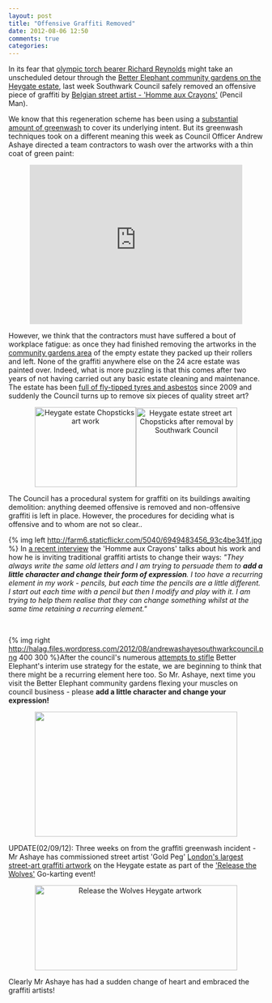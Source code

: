 ```yaml
---
layout: post
title: "Offensive Graffiti Removed"
date: 2012-08-06 12:50
comments: true
categories: 
---
```

<p>
    In its fear that <a href="http://www.london2012.com/torch-relay/torchbearers/torchbearers=richard-reynolds-3556/">olympic torch bearer Richard Reynolds</a> might take an unscheduled detour through the <a href="http://betterelephant.org/space/">Better Elephant community gardens on the Heygate estate</a>, last week Southwark Council safely removed an offensive piece of graffiti by <a href="http://www.philaretordre.blogspot.co.uk/">Belgian street artist - &#39;Homme aux Crayons&#39;</a> (Pencil Man).</p>


<p>
    We know that this regeneration scheme has been using a <a href="http://35percent.org/">substantial amount of greenwash</a> to cover its underlying intent. But its greenwash techniques took on a different meaning this week as Council Officer Andrew Ashaye directed a team contractors to wash over the artworks with a thin coat of green paint:</p>


<p style="text-align: center;">
    <iframe allowfullscreen="" frameborder="0" height="315" src="http://www.youtube.com/embed/uqPKcfTH_zQ" width="420"></iframe></p>


<p>
    However, we think that the contractors must have suffered a bout of workplace fatigue: as once they had finished removing the artworks in the <a href="http://betterelephant.org/space/">community gardens area</a> of the empty estate they packed up their rollers and left. None of the graffiti anywhere else on the 24 acre estate was painted over. Indeed, what is more puzzling is that this comes after two years of not having carried out any basic estate cleaning and maintenance. The estate has been <a href="http://halag.files.wordpress.com/2012/08/img_2391.jpg?w=595">full of fly-tipped tyres and asbestos</a> since 2009 and suddenly the Council turns up to remove six pieces of quality street art?&nbsp;</p>


<p style="text-align: center;">
    <img alt="Heygate estate Chopsticks art work" src="http://betterelephant.github.com/images/ChopsticksBefore.jpg" style="width: 200px; height: 158px; " /><img alt="Heygate estate street art Chopsticks after removal by Southwark Council" src="http://betterelephant.github.com/images/ChopsticksAfter.jpg" style="width: 200px; height: 157px; " /></p>


<p>
    The Council has a procedural system for graffiti on its buildings awaiting demolition: anything deemed offensive is removed and non-offensive graffiti is left in place. However, the procedures for deciding what is offensive and to whom are not so clear..</p>



{% img left http://farm6.staticflickr.com/5040/6949483456_93c4be341f.jpg %} In <a href="http://serge-louis.blogspot.co.uk/">a recent interview</a> the &#39;Homme aux Crayons&#39; talks about his work and how he is inviting traditional graffiti artists to change their ways: <em>&quot;They always write the same old letters and I am trying to persuade them to <strong>add a little character and change their form of expression</strong>. I too have a recurring element in my work - pencils, but each time the pencils are a little different. I start out each time with a pencil but then I modify and play with it. I am trying to help them realise that they can change something whilst at the same time retaining a recurring element.&quot;</em>

</br>

{% img right http://halag.files.wordpress.com/2012/08/andrewashayesouthwarkcouncil.png 400 300 %}After the council's numerous <a href="/images/unauthorised_activities.pdf">attempts to stifle</a> Better Elephant's interim use strategy for the estate, we are beginning to think that there might be a recurring element here too. So Mr. Ashaye, next time you visit the Better Elephant community gardens flexing your muscles on council business - please <strong>add a little character and change your expression!&nbsp;</strong>


<p style="text-align: center;">
    <img alt="" src="http://www.airdesign.co.uk/wp-content/uploads/2011/11/Southwark2.jpg" style="width: 400px; height: 247px; " /></p>


<p>
    UPDATE(02/09/12): Three weeks on from the graffiti greenwash incident - Mr Ashaye has commissioned street artist 'Gold Peg' <a href="http://heygate.github.io/img/releasethewolves.pdf">London&#39;s largest street-art graffiti artwork</a> on the Heygate estate as part of the <a href="http://releasethewolves.org/">&#39;Release the Wolves&#39;</a> Go-karting event!</p>


<p style="text-align: center; ">
    <img alt="Release the Wolves Heygate artwork" src="https://farm9.staticflickr.com/8040/7914191226_03bb6b725a_z.jpg" style="width: 400px; height: 168px; " /></p>


<p>
    Clearly Mr Ashaye has had a sudden change of heart and embraced the graffiti artists!</p>

